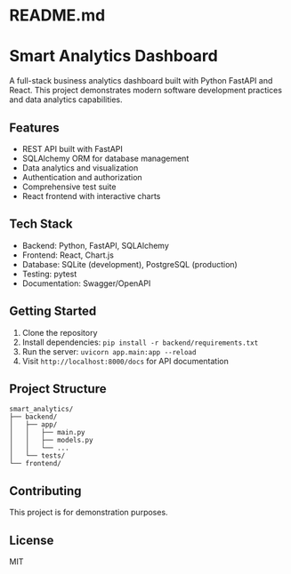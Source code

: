 # README.md
# Smart Analytics Dashboard

A full-stack business analytics dashboard built with Python FastAPI and React. This project demonstrates modern software development practices and data analytics capabilities.

## Features
- REST API built with FastAPI
- SQLAlchemy ORM for database management
- Data analytics and visualization
- Authentication and authorization
- Comprehensive test suite
- React frontend with interactive charts

## Tech Stack
- Backend: Python, FastAPI, SQLAlchemy
- Frontend: React, Chart.js
- Database: SQLite (development), PostgreSQL (production)
- Testing: pytest
- Documentation: Swagger/OpenAPI

## Getting Started
1. Clone the repository
2. Install dependencies: `pip install -r backend/requirements.txt`
3. Run the server: `uvicorn app.main:app --reload`
4. Visit `http://localhost:8000/docs` for API documentation

## Project Structure
```
smart_analytics/
├── backend/
│   ├── app/
│   │   ├── main.py
│   │   ├── models.py
│   │   └── ...
│   └── tests/
└── frontend/
```

## Contributing
This project is for demonstration purposes.

## License
MIT